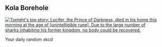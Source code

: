 ## Kola Borehole
[![Tonight's top story: Lucifer, the Prince of Darkness, died in his home this morning at the age of [unintelligible rune]. Due to the large number of sharks inhabiting his former kingdom, no body could be recovered.](https://imgs.xkcd.com/comics/kola_borehole.png)](https://xkcd.com/1330/ "Tonight's top story: Lucifer, the Prince of Darkness, died in his home this morning at the age of [unintelligible rune]. Due to the large number of sharks inhabiting his former kingdom, no body could be recovered.")

Your daily random xkcd
